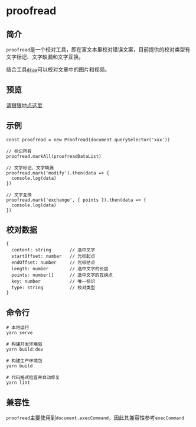 # proofread

## 简介
`proofread`是一个校对工具，即在富文本里校对错误文案，目前提供的校对类型有文字标记、文字缺漏和文字互换。

结合工具[`draw`](https://github.com/luobin01/draw)可以校对文章中的图片和视频。

## 预览

[请狠狠地点这里](https://luobin01.github.io/proofread/examples/umd/)

## 示例

````
const proofread = new Proofread(document.querySelector('xxx'))

// 标记所有
proofread.markAll(proofreadDataList)

// 文字标记、文字缺漏
proofread.mark('modify').then(data => {
  console.log(data)
})

// 文字互换
proofread.mark('exchange', { points }).then(data => {
  console.log(data)
})
````

## 校对数据

````
{
  content: string       // 选中文字
  startOffset: number   // 光标起点
  endOffset: number     // 光标结点
  length: number        // 选中文字的长度
  points: number[]      // 选中文字的互换点
  key: number           // 唯一标识
  type: string          // 校对类型
}
````

## 命令行

````
# 本地运行
yarn serve

# 构建开发环境包
yarn build:dev

# 构建生产环境包
yarn build

# 代码格式检查并自动修复
yarn lint
````

## 兼容性

`proofread`主要使用到`document.execCommand`，因此其兼容性参考`execCommand`
